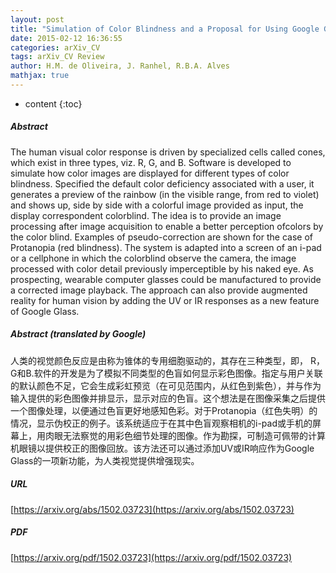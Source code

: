 ```yaml
---
layout: post
title: "Simulation of Color Blindness and a Proposal for Using Google Glass as Color-correcting Tool"
date: 2015-02-12 16:36:55
categories: arXiv_CV
tags: arXiv_CV Review
author: H.M. de Oliveira, J. Ranhel, R.B.A. Alves
mathjax: true
---
```


* content
{:toc}

##### Abstract
The human visual color response is driven by specialized cells called cones, which exist in three types, viz. R, G, and B. Software is developed to simulate how color images are displayed for different types of color blindness. Specified the default color deficiency associated with a user, it generates a preview of the rainbow (in the visible range, from red to violet) and shows up, side by side with a colorful image provided as input, the display correspondent colorblind. The idea is to provide an image processing after image acquisition to enable a better perception ofcolors by the color blind. Examples of pseudo-correction are shown for the case of Protanopia (red blindness). The system is adapted into a screen of an i-pad or a cellphone in which the colorblind observe the camera, the image processed with color detail previously imperceptible by his naked eye. As prospecting, wearable computer glasses could be manufactured to provide a corrected image playback. The approach can also provide augmented reality for human vision by adding the UV or IR responses as a new feature of Google Glass.

##### Abstract (translated by Google)
人类的视觉颜色反应是由称为锥体的专用细胞驱动的，其存在三种类型，即， R，G和B.软件的开发是为了模拟不同类型的色盲如何显示彩色图像。指定与用户关联的默认颜色不足，它会生成彩虹预览（在可见范围内，从红色到紫色），并与作为输入提供的彩色图像并排显示，显示对应的色盲。这个想法是在图像采集之后提供一个图像处理，以便通过色盲更好地感知色彩。对于Protanopia（红色失明）的情况，显示伪校正的例子。该系统适应于在其中色盲观察相机的i-pad或手机的屏幕上，用肉眼无法察觉的用彩色细节处理的图像。作为勘探，可制造可佩带的计算机眼镜以提供校正的图像回放。该方法还可以通过添加UV或IR响应作为Google Glass的一项新功能，为人类视觉提供增强现实。

##### URL
[https://arxiv.org/abs/1502.03723](https://arxiv.org/abs/1502.03723)

##### PDF
[https://arxiv.org/pdf/1502.03723](https://arxiv.org/pdf/1502.03723)

